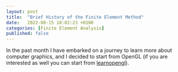 ```yaml
---
layout: post
title:  "Brief History of the Finite Element Method"
date:   2022-08-15 18:02:23 +0100
categories: [Finite Element Analysis]
published: false
---
```



In the past month I have embarked on a journey to learn more about computer graphics, and I decided to start from OpenGL (if you are interested as well you can start from [learnopengl](learnopengl.com)). 